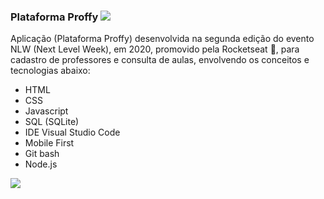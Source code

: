 ### **Plataforma Proffy** ![](C:\nlw\public\images\favicon.png)

Aplicação (Plataforma Proffy) desenvolvida na segunda edição do evento NLW (Next Level Week), em 2020, promovido pela Rocketseat 🚀, para cadastro de professores e consulta de aulas, envolvendo os conceitos e tecnologias abaixo:

- HTML
- CSS
- Javascript
- SQL (SQLite)
- IDE Visual Studio Code
- Mobile First
- Git bash
- Node.js

![](C:\nlw\public\images\landing.svg)

